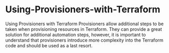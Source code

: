 # Using-Provisioners-with-Terraform
Using Provisioners with Terraform
Provisioners allow additional steps to be taken when provisioning resources in Terraform. They can provide a great solution for additional automation steps,  however, it is important to understand that provisioners introduce more complexity into the Terraform code and should be used as a last resort.
